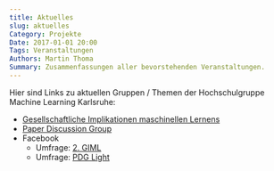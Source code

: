 ```yaml
---
title: Aktuelles
slug: aktuelles
Category: Projekte
Date: 2017-01-01 20:00
Tags: Veranstaltungen
Authors: Martin Thoma
Summary: Zusammenfassungen aller bevorstehenden Veranstaltungen.
---
```


Hier sind Links zu aktuellen Gruppen / Themen der Hochschulgruppe
Machine Learning Karlsruhe:

* [Gesellschaftliche Implikationen maschinellen Lernens](https://ml-ka.de/giml/)
* [Paper Discussion Group](https://ml-ka.de/paper-discussion-group/)
* Facebook
    * Umfrage: [2. GIML](https://www.facebook.com/groups/961427967221226/permalink/1160067597357261/)
    * Umfrage: [PDG Light](https://www.facebook.com/groups/961427967221226/permalink/1160053117358709/)